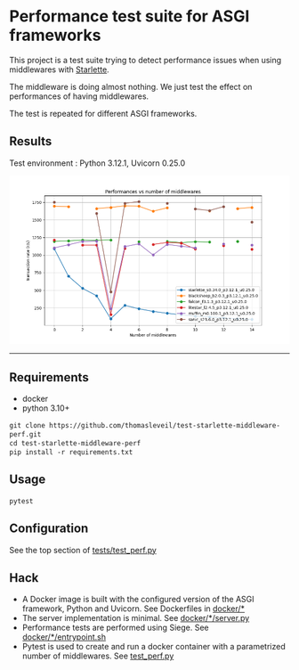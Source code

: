 # Performance test suite for ASGI frameworks

This project is a test suite trying to detect performance issues when using middlewares with 
[Starlette](https://www.starlette.io/).

The middleware is doing almost nothing. We just test the effect on performances of having middlewares.

The test is repeated for different ASGI frameworks.

## Results

Test environment : Python 3.12.1, Uvicorn 0.25.0

![](report/summary.png)

---- 

## Requirements

- docker
- python 3.10+

```shell
git clone https://github.com/thomasleveil/test-starlette-middleware-perf.git
cd test-starlette-middleware-perf
pip install -r requirements.txt
```

## Usage

```shell
pytest
```


## Configuration

See the top section of [tests/test_perf.py](tests/test_perf.py)

## Hack

- A Docker image is built with the configured version of the ASGI framework, Python and Uvicorn.
  See Dockerfiles in [docker/*](docker/)
- The server implementation is minimal. See [docker/*/server.py](docker/)
- Performance tests are performed using Siege. See [docker/*/entrypoint.sh](docker/)
- Pytest is used to create and run a docker container with a parametrized number of middlewares.
  See [test_perf.py](tests/test_perf.py)

